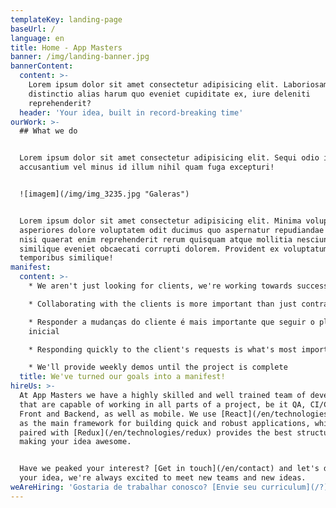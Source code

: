 ```yaml
---
templateKey: landing-page
baseUrl: /
language: en
title: Home - App Masters
banner: /img/landing-banner.jpg
bannerContent:
  content: >-
    Lorem ipsum dolor sit amet consectetur adipisicing elit. Laboriosam tenetur
    distinctio alias harum quo eveniet cupiditate ex, iure deleniti
    reprehenderit?
  header: 'Your idea, built in record-breaking time'
ourWork: >-
  ## What we do


  Lorem ipsum dolor sit amet consectetur adipisicing elit. Sequi odio incidunt
  accusantium vel minus id illum nihil quam fuga excepturi!


  ![imagem](/img/img_3235.jpg "Galeras")


  Lorem ipsum dolor sit amet consectetur adipisicing elit. Minima voluptatum, ea
  asperiores dolore voluptatem odit ducimus quo aspernatur repudiandae dolorum,
  nisi quaerat enim reprehenderit rerum quisquam atque mollitia nesciunt
  similique eveniet obcaecati corrupti dolorem. Provident ex voluptatum eaque
  temporibus similique!
manifest:
  content: >-
    * We aren't just looking for clients, we're working towards successful cases

    * Collaborating with the clients is more important than just contracts

    * Responder a mudanças do cliente é mais importante que seguir o plano
    inicial

    * Responding quickly to the client's requests is what's most important

    * We'll provide weekly demos until the project is complete
  title: We've turned our goals into a manifest!
hireUs: >-
  At App Masters we have a highly skilled and well trained team of developers
  that are capable of working in all parts of a project, be it QA, CI/CD, SEO,
  Front and Backend, as well as mobile. We use [React](/en/technologies/react)
  as the main framework for building quick and robust applications, which when
  paired with [Redux](/en/technologies/redux) provides the best structure for
  making your idea awesome.


  Have we peaked your interest? [Get in touch](/en/contact) and let's discuss
  your idea, we're always excited to meet new teams and new ideas.
weAreHiring: 'Gostaria de trabalhar conosco? [Envie seu curriculum](/?)'
---
```


